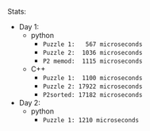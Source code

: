 Stats:
- Day 1:
  - python
    - `Puzzle 1:   567 microseconds`
    - `Puzzle 2:  1036 microseconds`
    - `P2 memod:  1115 microseconds`
  - C++
    - `Puzzle 1:  1100 microseconds`
    - `Puzzle 2: 17922 microseconds`
    - `P2sorted: 17182 microseconds`
- Day 2:
  - python
    - `Puzzle 1: 1210 microseconds`
